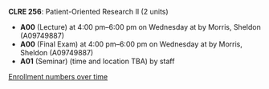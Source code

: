 **CLRE 256**: Patient-Oriented Research II (2 units)

- **A00** (Lecture) at 4:00 pm–6:00 pm on Wednesday at   by Morris, Sheldon (A09749887)
- **A00** (Final Exam) at 4:00 pm–6:00 pm on Wednesday at   by Morris, Sheldon (A09749887)
- **A01** (Seminar) (time and location TBA) by staff

[Enrollment numbers over time](./CLRE256.tsv)
